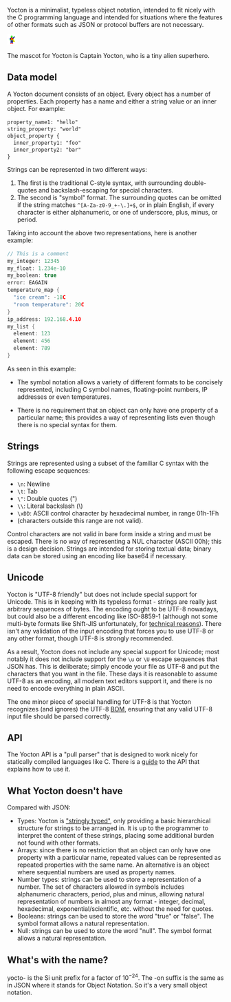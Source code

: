 
Yocton is a minimalist, typeless object notation, intended to fit nicely
with the C programming language and intended for situations where the features
of other formats such as JSON or protocol buffers are not necessary.

![Captain Yocton](cpt-yocton.png)

The mascot for Yocton is Captain Yocton, who is a tiny alien superhero.

## Data model

A Yocton document consists of an object. Every object has a number of
properties. Each property has a name and either a string value or an inner
object. For example:
```
property_name1: "hello"
string_property: "world"
object_property {
  inner_property1: "foo"
  inner_property2: "bar"
}
```
Strings can be represented in two different ways:

1. The first is the traditional C-style syntax, with surrounding double-quotes
   and backslash-escaping for special characters.
1. The second is "symbol" format. The surrounding quotes can be omitted
   if the string matches `^[A-Za-z0-9_+-\.]+$`, or in plain English, if every
   character is either alphanumeric, or one of underscore, plus, minus,
   or period.

Taking into account the above two representations, here is another example:
```c
// This is a comment
my_integer: 12345
my_float: 1.234e-10
my_boolean: true
error: EAGAIN
temperature_map {
  "ice cream": -18C
  "room temperature": 20C
}
ip_address: 192.168.4.10
my_list {
  element: 123
  element: 456
  element: 789
}
```

As seen in this example:

* The symbol notation allows a variety of different formats to be concisely
represented, including C symbol names, floating-point numbers, IP addresses or
even temperatures.

* There is no requirement that an object can only have one property of a
particular name; this provides a way of representing lists even though there is
no special syntax for them.

## Strings

Strings are represented using a subset of the familiar C syntax with the
following escape sequences:

* `\n`: Newline
* `\t`: Tab
* `\"`: Double quotes (")
* `\\`: Literal backslash (\\)
* `\xDD`: ASCII control character by hexadecimal number, in range 01h-1Fh
* (characters outside this range are not valid).

Control characters are not valid in bare form inside a string and must be
escaped. There is no way of representing a NUL character (ASCII 00h); this is a
design decision. Strings are intended for storing textual data; binary data can
be stored using an encoding like base64 if necessary.

## Unicode

Yocton is "UTF-8 friendly" but does not include special support for
Unicode. This is in keeping with its typeless format - strings are really
just arbitrary sequences of bytes. The encoding ought to be UTF-8 nowadays,
but could also be a different encoding like ISO-8859-1 (although not
some multi-byte formats like Shift-JIS unfortunately, for
[technical reasons](https://en.wikipedia.org/wiki/Shift_JIS#Description:~:text=0x5C%20byte%20will%20cause%20problems)).
There isn't any validation of the input encoding that forces you to use UTF-8
or any other format, though UTF-8 is strongly recommended.

As a result, Yocton does not include any special support for Unicode; most
notably it does not include support for the `\u` or `\U` escape sequences that
JSON has. This is deliberate; simply encode your file as UTF-8 and put the
characters that you want in the file. These days it is reasonable to assume
UTF-8 as an encoding, all modern text editors support it, and there is no need
to encode everything in plain ASCII.

The one minor piece of special handling for UTF-8 is that Yocton recognizes
(and ignores) the UTF-8
[BOM](https://en.wikipedia.org/wiki/Byte_order_mark), ensuring that any
valid UTF-8 input file should be parsed correctly.

## API

The Yocton API is a "pull parser" that is designed to work nicely for
statically compiled languages like C. There is a
[guide](https://fragglet.github.io/yocton/parse_api.html) to the API that
explains how to use it.

## What Yocton doesn't have

Compared with JSON:

* Types: Yocton is ["stringly typed"](https://wiki.c2.com/?StringlyTyped),
  only providing a basic hierarchical structure for strings to be arranged
  in. It is up to the programmer to interpret the content of these strings,
  placing some additional burden not found with other formats.
* Arrays: since there is no restriction that an object can only have one
  property with a particular name, repeated values can be represented as
  repeated properties with the same name. An alternative is an object where
  sequential numbers are used as property names.
* Number types: strings can be used to store a representation of a number.
  The set of characters allowed in symbols includes alphanumeric
  characters, period, plus and minus, allowing natural representation of
  numbers in almost any format - integer, decimal, hexadecimal,
  exponential/scientific, etc. without the need for quotes.
* Booleans: strings can be used to store the word "true" or "false". The
  symbol format allows a natural representation.
* Null: strings can be used to store the word "null". The symbol format
  allows a natural representation.

## What's with the name?

yocto- is the Si unit prefix for a factor of 10<sup>−24</sup>. The -on suffix
is the same as in JSON where it stands for Object Notation. So it's a very
small object notation.

